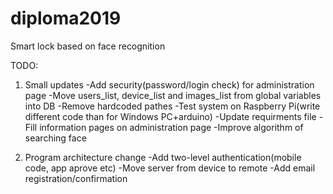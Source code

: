 # diploma2019
Smart lock based on face recognition

TODO:
1) Small updates
-Add security(password/login check) for administration page
-Move users_list, device_list and images_list from global variables into DB
-Remove hardcoded pathes
-Test system on Raspberry Pi(write different code than for Windows PC+arduino)
-Update requirments file
-Fill information pages on administration page
-Improve algorithm of searching face

2) Program architecture change
-Add two-level authentication(mobile code, app aprove etc)
-Move server from device to remote
-Add email registration/confirmation
